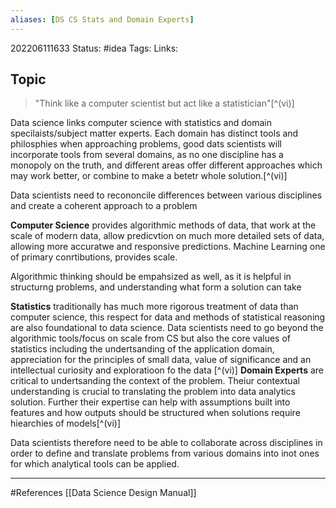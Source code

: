 ```yaml
---
aliases: [DS CS Stats and Domain Experts]
---
```

202206111633
Status: #idea
Tags: 
Links:
## Topic
>"Think like a computer scientist but act like a statistician"[^(vi)]

Data science links computer science with statistics and domain specilaists/subject matter experts. Each domain has distinct tools and philosphies when approaching problems, good dats scientists will incorporate tools from several domains, as no one discipline has a monopoly on the truth, and different areas offer different approaches which may work better, or combine to make a betetr whole solution.[^(vi)]

Data scientists need to recononcile differences between various disciplines and create a coherent approach to a problem

**Computer Science** provides algorithmic methods of data, that work at the scale of modern data, allow predicvtion on much more detailed sets of data, allowing more accuratwe and responsive predictions. Machine Learning one of primary conrtibutions, provides scale. 

Algorithmic thinking should be empahsized as well, as it is helpful in structurng problems, and understanding what form a solution can take

**Statistics** traditionally has much more rigorous treatment of data than computer science, this respect for data and methods of statistical reasoning are also foundational to data science. Data scientists need to go beyond the algorithmic tools/focus on scale from CS but also the core values of statistics including the undertsanding of the application domain, appreciation for the principles of small data, value of significance and an intellectual curiosity and exploratioon fo the data [^(vi)]
**Domain Experts** are critical to undertsanding the context of the problem. Theiur contextual understanding is crucial to translating the problem into data analytics solution. Further their expertise can help with assumptions built into features and how outputs should be structured when solutions require hiearchies of models[^(vi)]

Data scientists therefore need to be able to collaborate across disciplines in order to define and translate problems from various domains into inot ones for which analytical tools can be applied. 


___
#References
[[Data Science  Design Manual]]